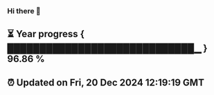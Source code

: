 ### Hi there 👋
⏳ Year progress { █████████████████████████████▁ } 96.86 %
---
⏰ Updated on Fri, 20 Dec 2024 12:19:19 GMT
---
